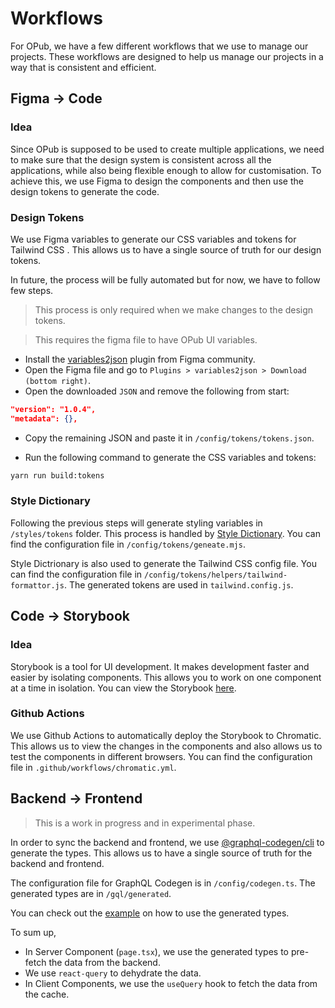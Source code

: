 # Workflows

For OPub, we have a few different workflows that we use to manage our projects. These workflows are designed to help us manage our projects in a way that is consistent and efficient.

## Figma -> Code

### Idea

Since OPub is supposed to be used to create multiple applications, we need to make sure that the design system is consistent across all the applications, while also being flexible enough to allow for customisation. To achieve this, we use Figma to design the components and then use the design tokens to generate the code.

### Design Tokens

We use Figma variables to generate our CSS variables and tokens for Tailwind CSS . This allows us to have a single source of truth for our design tokens.

In future, the process will be fully automated but for now, we have to follow few steps.

> This process is only required when we make changes to the design tokens.

> This requires the figma file to have OPub UI variables.

- Install the [variables2json](https://www.figma.com/community/plugin/1253571037276959291) plugin from Figma community.
- Open the Figma file and go to `Plugins > variables2json > Download (bottom right)`.
- Open the downloaded `JSON` and remove the following from start:

```json
"version": "1.0.4",
"metadata": {},
```

- Copy the remaining JSON and paste it in `/config/tokens/tokens.json`.

- Run the following command to generate the CSS variables and tokens:

```bash
yarn run build:tokens
```

### Style Dictionary

Following the previous steps will generate styling variables in `/styles/tokens` folder. This process is handled by [Style Dictionary](https://amzn.github.io/style-dictionary/). You can find the configuration file in `/config/tokens/geneate.mjs`.

Style Dictrionary is also used to generate the Tailwind CSS config file. You can find the configuration file in `/config/tokens/helpers/tailwind-formattor.js`. The generated tokens are used in `tailwind.config.js`.

## Code -> Storybook

### Idea

Storybook is a tool for UI development. It makes development faster and easier by isolating components. This allows you to work on one component at a time in isolation. You can view the Storybook [here](https://main--64004009fa0a900a3197549c.chromatic.com/).

### Github Actions

We use Github Actions to automatically deploy the Storybook to Chromatic. This allows us to view the changes in the components and also allows us to test the components in different browsers. You can find the configuration file in `.github/workflows/chromatic.yml`.

## Backend -> Frontend

> This is a work in progress and in experimental phase.

In order to sync the backend and frontend, we use [@graphql-codegen/cli](https://the-guild.dev/graphql/codegen) to generate the types. This allows us to have a single source of truth for the backend and frontend.

The configuration file for GraphQL Codegen is in `/config/codegen.ts`. The generated types are in `/gql/generated`.

You can check out the [example](https://github.com/CivicDataLab/opub-mono/blob/main/apps/www/app/%5Blocale%5D/dashboard/dataset/page.tsx) on how to use the generated types.

To sum up,

- In Server Component (`page.tsx`), we use the generated types to pre-fetch the data from the backend.
- We use `react-query` to dehydrate the data.
- In Client Components, we use the `useQuery` hook to fetch the data from the cache.
